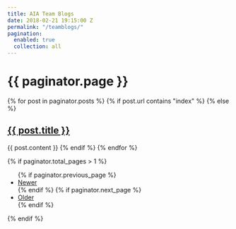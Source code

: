 ```yaml
---
title: AIA Team Blogs
date: 2018-02-21 19:15:00 Z
permalink: "/teamblogs/"
pagination:
  enabled: true
  collection: all
---
```


<h1>{{ paginator.page }}</h1>
{% for post in paginator.posts %}
{% if post.url contains "index" %}
{% else %}
<h2><a href="{{post.url}}">{{ post.title }}</a></h2>
{{ post.content }}
{% endif %}
{% endfor %}

{% if paginator.total_pages > 1 %}
<ul>
  {% if paginator.previous_page %}
  <li>
    <a href="{{ paginator.previous_page_path | prepend: site.baseurl }}">Newer</a>
  </li>
  {% endif %}
  {% if paginator.next_page %}
  <li>
    <a href="{{ paginator.next_page_path | prepend: site.baseurl }}">Older</a>
  </li>
  {% endif %}
</ul>
{% endif %}